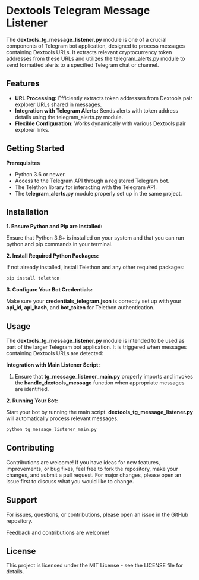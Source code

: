 # Dextools Telegram Message Listener

The __dextools_tg_message_listener.py__ module is one of a crucial components of Telegram bot application, designed to process messages containing Dextools URLs. It extracts relevant cryptocurrency token addresses from these URLs and utilizes the telegram_alerts.py module to send formatted alerts to a specified Telegram chat or channel.

## Features

- __URL Processing:__ Efficiently extracts token addresses from Dextools pair explorer URLs shared in messages.
- __Integration with Telegram Alerts:__ Sends alerts with token address details using the telegram_alerts.py module.
- __Flexible Configuration:__ Works dynamically with various Dextools pair explorer links.

## Getting Started

__Prerequisites__

- Python 3.6 or newer.
- Access to the Telegram API through a registered Telegram bot.
- The Telethon library for interacting with the Telegram API.
- The __telegram_alerts.py__ module properly set up in the same project.

## Installation

__1. Ensure Python and Pip are Installed:__

Ensure that Python 3.6+ is installed on your system and that you can run python and pip commands in your terminal.

__2. Install Required Python Packages:__

If not already installed, install Telethon and any other required packages:

```bash
pip install telethon
```

__3. Configure Your Bot Credentials:__

Make sure your __credentials_telegram.json__ is correctly set up with your __api_id__, __api_hash__, and __bot_token__ for Telethon authentication.

## Usage

The __dextools_tg_message_listener.py__ module is intended to be used as part of the larger Telegram bot application. It is triggered when messages containing Dextools URLs are detected:

__Integration with Main Listener Script:__

1. Ensure that __tg_message_listener_main.py__ properly imports and invokes the __handle_dextools_message__ function when appropriate messages are identified.

__2. Running Your Bot:__

Start your bot by running the main script. __dextools_tg_message_listener.py__ will automatically process relevant messages.

```bash
python tg_message_listener_main.py
```

## Contributing

Contributions are welcome! If you have ideas for new features, improvements, or bug fixes, feel free to fork the repository, make your changes, and submit a pull request. For major changes, please open an issue first to discuss what you would like to change.

## Support

For issues, questions, or contributions, please open an issue in the GitHub repository.

Feedback and contributions are welcome!

## License

This project is licensed under the MIT License - see the LICENSE file for details.
